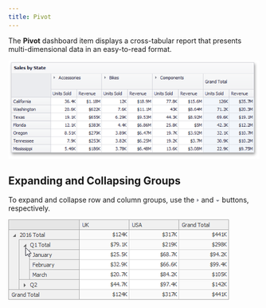 ```yaml
---
title: Pivot
---
```

The **Pivot** dashboard item displays a cross-tabular report that presents multi-dimensional data in an easy-to-read format.

![MainFeatures_PivotGrid](../../../images/Img18212.png)

## Expanding and Collapsing Groups
To expand and collapse row and column groups, use the ![Pivot_Layout_ExpandCollapse_UpArrow](../../../images/Img20155.png) and ![Pivot_Layout_ExpandCollapse_DownArrow](../../../images/Img20154.png) buttons, respectively.

![Pivot_Layout_ExpandCollapseGroups](../../../images/Img20151.png)